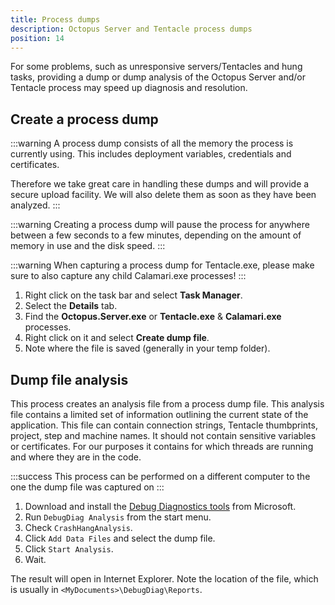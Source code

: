 ```yaml
---
title: Process dumps
description: Octopus Server and Tentacle process dumps
position: 14
---
```


For some problems, such as unresponsive servers/Tentacles and hung tasks, providing a dump or dump analysis of the Octopus Server and/or Tentacle process may speed up diagnosis and resolution.

## Create a process dump

:::warning
A process dump consists of all the memory the process is currently using.
This includes deployment variables, credentials and certificates.

Therefore we take great care in handling these dumps and will provide a
secure upload facility. We will also delete them as soon as they have been analyzed.
:::

:::warning
Creating a process dump will pause the process for anywhere between a few seconds
to a few minutes, depending on the amount of memory in use and the disk speed.
:::

:::warning
When capturing a process dump for Tentacle.exe, please make sure to also capture any child Calamari.exe processes!
:::

1. Right click on the task bar and select **Task Manager**.
1. Select the **Details** tab.
1. Find the **Octopus.Server.exe** or **Tentacle.exe** & **Calamari.exe** processes.
1. Right click on it and select **Create dump file**.
1. Note where the file is saved (generally in your temp folder).

## Dump file analysis

This process creates an analysis file from a process dump file. This analysis file
contains a limited set of information outlining the current state of the
application. This file can contain connection strings, Tentacle thumbprints, project, step and machine names.
It should not contain sensitive variables or certificates. For our purposes it contains for which threads
are running and where they are in the code.

:::success
This process can be performed on a different computer to the one the dump file was captured on
:::

1. Download and install the [Debug Diagnostics tools](https://www.microsoft.com/en-us/download/details.aspx?id=49924)
from Microsoft.
1. Run `DebugDiag Analysis` from the start menu.
1. Check `CrashHangAnalysis`.
1. Click `Add Data Files` and select the dump file.
1. Click `Start Analysis`.
1. Wait.

The result will open in Internet Explorer. Note the location of the file,
which is usually in `<MyDocuments>\DebugDiag\Reports`.
